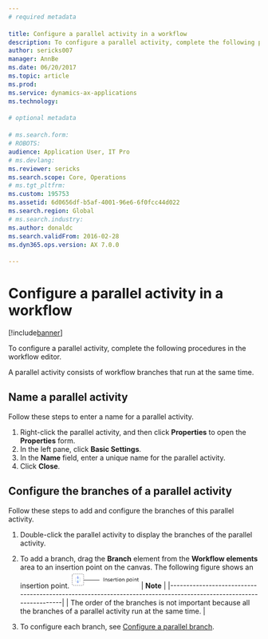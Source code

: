 ```yaml
---
# required metadata

title: Configure a parallel activity in a workflow
description: To configure a parallel activity, complete the following procedures in the workflow editor.
author: sericks007
manager: AnnBe
ms.date: 06/20/2017
ms.topic: article
ms.prod: 
ms.service: dynamics-ax-applications
ms.technology: 

# optional metadata

# ms.search.form: 
# ROBOTS: 
audience: Application User, IT Pro
# ms.devlang: 
ms.reviewer: sericks
ms.search.scope: Core, Operations
# ms.tgt_pltfrm: 
ms.custom: 195753
ms.assetid: 6d0656df-b5af-4001-96e6-6f0fcc44d022
ms.search.region: Global
# ms.search.industry: 
ms.author: donaldc
ms.search.validFrom: 2016-02-28
ms.dyn365.ops.version: AX 7.0.0

---
```


# Configure a parallel activity in a workflow

[!include[banner](../includes/banner.md)]


To configure a parallel activity, complete the following procedures in the workflow editor.

A parallel activity consists of workflow branches that run at the same time.

## Name a parallel activity
Follow these steps to enter a name for a parallel activity.
1.  Right-click the parallel activity, and then click **Properties** to open the **Properties** form.
2.  In the left pane, click **Basic Settings**.
3.  In the **Name** field, enter a unique name for the parallel activity.
4.  Click **Close**.

## Configure the branches of a parallel activity
Follow these steps to add and configure the branches of this parallel activity.
1.  Double-click the parallel activity to display the branches of the parallel activity.
2.  To add a branch, drag the **Branch** element from the **Workflow elements** area to an insertion point on the canvas. The following figure shows an insertion point.![Insertion point](./media/workflow_insertionpoint.gif)
    | **Note**                                                                                                         |
    |------------------------------------------------------------------------------------------------------------------|
    | The order of the branches is not important because all the branches of a parallel activity run at the same time. |

3.  To configure each branch, see [Configure a parallel branch](configure-parallel-branch-workflow.md).





